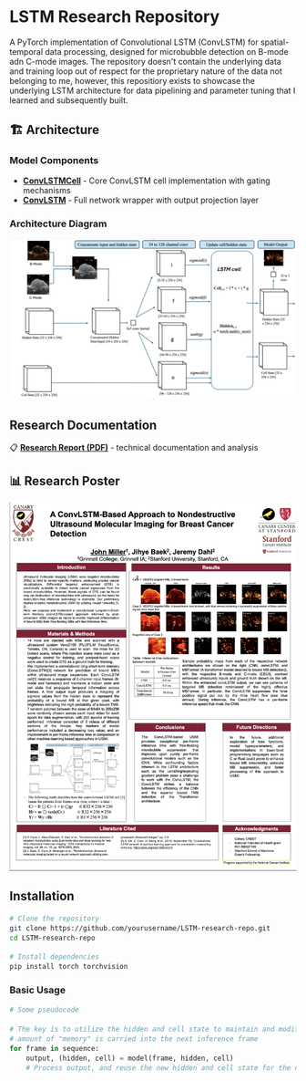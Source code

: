 # LSTM Research Repository

A PyTorch implementation of Convolutional LSTM (ConvLSTM) for spatial-temporal data processing, designed for microbubble detection on 
B-mode adn C-mode images. The repository doesn't contain the underlying data and training loop out of respect for the proprietary nature
of the data not belonging to me, however, this repositiory exists to showcase the underlying LSTM architecture for data pipelining and parameter
tuning that I learned and subsequently built. 


## 🏗️ Architecture

### Model Components

- **[ConvLSTMCell](./convLSTMcell.py)** - Core ConvLSTM cell implementation with gating mechanisms
- **[ConvLSTM](./convLSTM.py)** - Full network wrapper with output projection layer

### Architecture Diagram
![Model Architecture](./model_architecture.png)

## Research Documentation

📋 **[Research Report (PDF)](./Miller_John_Report.pdf)** - technical documentation and analysis

## 📊 Research Poster

![Research Poster](./poster.png)

## Installation

```bash
# Clone the repository
git clone https://github.com/yourusername/LSTM-research-repo.git
cd LSTM-research-repo

# Install dependencies
pip install torch torchvision
```


### Basic Usage

```python
# Some pseudocode

# The key is to utilize the hidden and cell state to maintain and modify the
# amount of "memory" is carried into the next inference frame
for frame in sequence:
    output, (hidden, cell) = model(frame, hidden, cell)
    # Process output, and reuse the new hidden and cell state for the next iteration...
```
